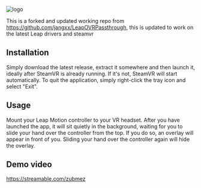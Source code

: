![logo](/other/git_logo.png)

This is a forked and updated working repo from https://github.com/jangxx/LeapOVRPassthrough, this is updated to work on the latest Leap drivers and steamvr

## Installation

Simply download the latest release, extract it somewhere and then launch it, ideally after SteamVR is already running.
If it's not, SteamVR will start automatically.
To quit the application, simply right-click the tray icon and select "Exit".

## Usage

Mount your Leap Motion controller to your VR headset.
After you have launched the app, it will sit quietly in the background, waiting for you to slide your hand over the controller from the top.
If you do so, an overlay will appear in front of you.
Sliding your hand over the controller again will hide the overlay.

## Demo video

https://streamable.com/zubmez
